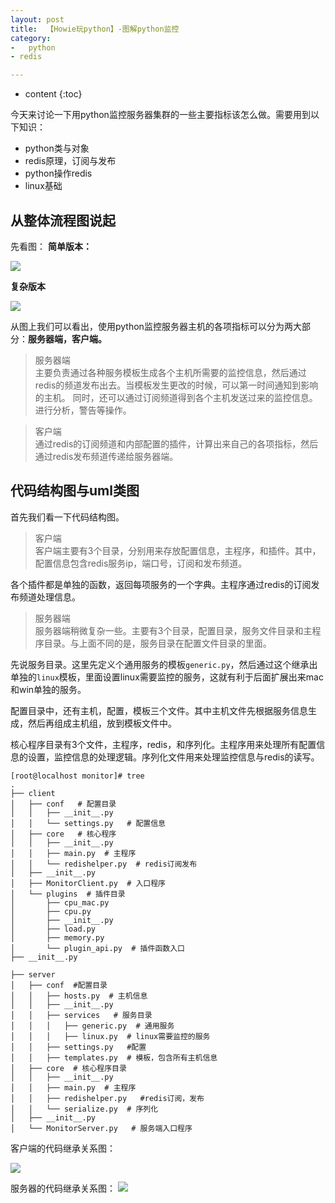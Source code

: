 ```yaml
---
layout: post
title:  【Howie玩python】-图解python监控
category: 
-   python
- redis

---
```


* content
{:toc}

今天来讨论一下用python监控服务器集群的一些主要指标该怎么做。需要用到以下知识：

- python类与对象    
- redis原理，订阅与发布        
- python操作redis    
- linux基础    

## 从整体流程图说起

先看图：
**简单版本：**

![](http://7xio9f.com1.z0.glb.clouddn.com/pythonday12-monitor.png)    

**复杂版本**

![](http://7xio9f.com1.z0.glb.clouddn.com/python%E7%9B%91%E6%8E%A7%E6%B5%81%E7%A8%8B%E5%9B%BE%20(1).png)    

从图上我们可以看出，使用python监控服务器主机的各项指标可以分为两大部分：**服务器端，客户端。**

> 服务器端    
主要负责通过各种服务模板生成各个主机所需要的监控信息，然后通过redis的频道发布出去。当模板发生更改的时候，可以第一时间通知到影响的主机。
同时，还可以通过订阅频道得到各个主机发送过来的监控信息。进行分析，警告等操作。

> 客户端      
通过redis的订阅频道和内部配置的插件，计算出来自己的各项指标，然后通过redis发布频道传递给服务器端。



## 代码结构图与uml类图

首先我们看一下代码结构图。

> 客户端      
客户端主要有3个目录，分别用来存放配置信息，主程序，和插件。其中，配置信息包含redis服务ip，端口号，订阅和发布频道。

各个插件都是单独的函数，返回每项服务的一个字典。主程序通过redis的订阅发布频道处理信息。

> 服务器端    
服务器端稍微复杂一些。主要有3个目录，配置目录，服务文件目录和主程序目录。与上面不同的是，服务目录在配置文件目录的里面。

先说服务目录。这里先定义个通用服务的模板`generic.py`，然后通过这个继承出单独的`linux`模板，里面设置linux需要监控的服务，这就有利于后面扩展出来mac和win单独的服务。

配置目录中，还有主机，配置，模板三个文件。其中主机文件先根据服务信息生成，然后再组成主机组，放到模板文件中。

核心程序目录有3个文件，主程序，redis，和序列化。主程序用来处理所有配置信息的设置，监控信息的处理逻辑。序列化文件用来处理监控信息与redis的读写。

    [root@localhost monitor]# tree
    .
    ├── client
    │   ├── conf   # 配置目录
    │   │   ├── __init__.py
    │   │   └── settings.py   # 配置信息
    │   ├── core   # 核心程序
    │   │   ├── __init__.py
    │   │   ├── main.py  # 主程序
    │   │   └── redishelper.py  # redis订阅发布
    │   ├── __init__.py
    │   ├── MonitorClient.py  # 入口程序
    │   └── plugins  # 插件目录
    │       ├── cpu_mac.py
    │       ├── cpu.py
    │       ├── __init__.py
    │       ├── load.py
    │       ├── memory.py
    │       └── plugin_api.py  # 插件函数入口
    ├── __init__.py

    ├── server
    │   ├── conf  #配置目录
    │   │   ├── hosts.py  # 主机信息
    │   │   ├── __init__.py
    │   │   ├── services   # 服务目录
    │   │   │   ├── generic.py  # 通用服务
    │   │   │   ├── linux.py  # linux需要监控的服务
    │   │   ├── settings.py   #配置
    │   │   ├── templates.py  # 模板，包含所有主机信息
    │   ├── core  # 核心程序目录
    │   │   ├── __init__.py
    │   │   ├── main.py  # 主程序
    │   │   ├── redishelper.py   #redis订阅，发布
    │   │   └── serialize.py  # 序列化
    │   ├── __init__.py
    │   └── MonitorServer.py   # 服务端入口程序

客户端的代码继承关系图：

![](http://7xio9f.com1.z0.glb.clouddn.com/pythondiagram-client.png)    

服务器的代码继承关系图：
![](http://7xio9f.com1.z0.glb.clouddn.com/pythondiagram-server-all.png)    
